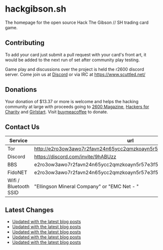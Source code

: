 # hackgibson.sh
The homepage for the open source Hack The Gibson // SH trading card game.


## Contributing

To add your card just submit a pull request with your card's front art, it would be added to the next run of set after community play testing.

Game play and discussions over the project is held the r2600 discord server. Come join us at [Discord](https://discord.com/invite/9hABUzz) or via IRC at https://www.scuttled.net/


## Donations

Your donation of $13.37 or more is welcome and helps the hacking community at large with proceeds going to [2600 Magazine](https://2600.com/), [Hackers for Charity](https://hackersforcharity.org) and [Girlstart](https://girlstart.org).  Visit [buymeacoffee](https://www.buymeacoffee.com/hackgibson.sh) to donate.


## Contact Us

Service | url
-|-
Tor | http://e2ro3ow3awo7r2favn24n65ycc2qmzkoayn5r57e3f56nvjwdcgg32ad.onion
Discord | https://discord.com/invite/9hABUzz
BBS | e2ro3ow3awo7r2favn24n65ycc2qmzkoayn5r57e3f56nvjwdcgg32ad.onion:23
FidoNET | e2ro3ow3awo7r2favn24n65ycc2qmzkoayn5r57e3f56nvjwdcgg32ad.onion:24554
Wifi / Bluetooth SSID | "Ellingson Mineral Company" or "EMC Net - <fidonet address>"

## Latest Changes
<!-- BLOG-POST-LIST:START -->
- [Updated with the latest blog posts](https://github.com/DFW2600/hackgibson.sh/commit/347c074d70df2b0b4ac3a992d46541b3f4f417e9)
- [Updated with the latest blog posts](https://github.com/DFW2600/hackgibson.sh/commit/2e95d3b8ff8c204a5e38fbe58959b4d453e381b1)
- [Updated with the latest blog posts](https://github.com/DFW2600/hackgibson.sh/commit/d4c14998bcddb1c0c7b3bc078f560e076154e77c)
- [Updated with the latest blog posts](https://github.com/DFW2600/hackgibson.sh/commit/50ac26ff71194ca33fed3bc2e4f9867262c19235)
- [Updated with the latest blog posts](https://github.com/DFW2600/hackgibson.sh/commit/83d34caf147d5233a7bf06989c51f1d25680dfcf)
<!-- BLOG-POST-LIST:END -->
